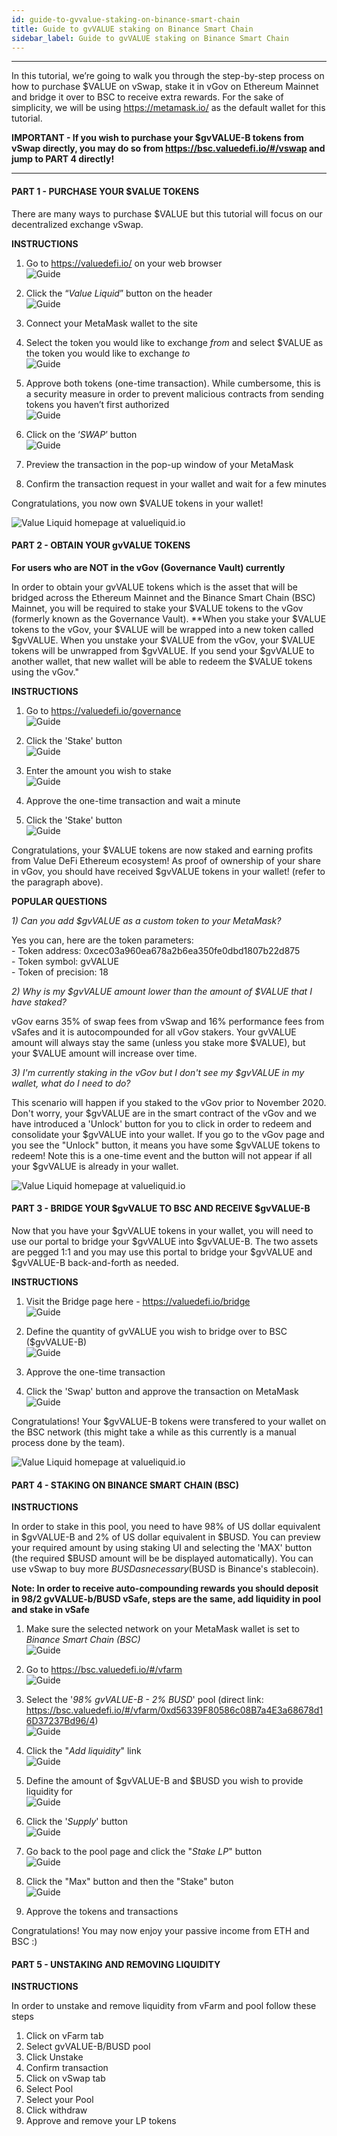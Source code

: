 ```yaml
---
id: guide-to-gvvalue-staking-on-binance-smart-chain
title: Guide to gvVALUE staking on Binance Smart Chain
sidebar_label: Guide to gvVALUE staking on Binance Smart Chain
---
```


--- 

In this tutorial, we’re going to walk you through the step-by-step process on how to purchase $VALUE on vSwap, stake it in vGov on Ethereum Mainnet and bridge it over to BSC to receive extra rewards. For the sake of simplicity, we will be using https://metamask.io/ as the default wallet for this tutorial.

**IMPORTANT - If you wish to purchase your $gvVALUE-B tokens from vSwap directly, you may do so from https://bsc.valuedefi.io/#/vswap and jump to PART 4 directly!**

---

#### PART 1 - PURCHASE YOUR $VALUE TOKENS

There are many ways to purchase $VALUE but this tutorial will focus on our decentralized exchange vSwap.

**INSTRUCTIONS**

1. Go to https://valuedefi.io/ on your web browser  
![Guide](img/gvVALUE_1_1.png)

2. Click the “_Value Liquid_” button on the header  
![Guide](img/gvVALUE_1_2.png)

3. Connect your MetaMask wallet to the site

4. Select the token you would like to exchange _from_ and select $VALUE as the token you would like to exchange _to_  
![Guide](img/gvVALUE_1_5.png)

5. Approve both tokens (one-time transaction). While cumbersome, this is a security measure in order to prevent malicious contracts from sending tokens you haven’t first authorized  
![Guide](img/gvVALUE_1_6.png)

6. Click on the ‘_SWAP_’ button  
![Guide](img/gvVALUE_1_7.png)

7. Preview the transaction in the pop-up window of your MetaMask

8. Confirm the transaction request in your wallet and wait for a few minutes

Congratulations, you now own $VALUE tokens in your wallet!

![Value Liquid homepage at valueliquid.io](img/seperator.png)

#### PART 2 - OBTAIN YOUR gvVALUE TOKENS

**For users who are NOT in the vGov (Governance Vault) currently**

In order to obtain your gvVALUE tokens which is the asset that will be bridged across the Ethereum Mainnet and the Binance Smart Chain (BSC) Mainnet, you will be required to stake your $VALUE tokens to the vGov (formerly known as the Governance Vault). **When you stake your $VALUE tokens to the vGov, your $VALUE will be wrapped into a new token called $gvVALUE. When you unstake your $VALUE from the vGov, your $VALUE tokens will be unwrapped from $gvVALUE. If you send your $gvVALUE to another wallet, that new wallet will be able to redeem the $VALUE tokens using the vGov."

**INSTRUCTIONS**

1. Go to https://valuedefi.io/governance  
![Guide](img/gvVALUE_2_1.png)

2. Click the 'Stake' button  
![Guide](img/gvVALUE_2_2.png)

3. Enter the amount you wish to stake  
![Guide](img/gvVALUE_2_3.png)

4. Approve the one-time transaction and wait a minute

5. Click the 'Stake' button  
![Guide](img/gvVALUE_2_5.png)

Congratulations, your $VALUE tokens are now staked and earning profits from Value DeFi Ethereum ecosystem! As proof of ownership of your share in vGov, you should have received $gvVALUE tokens in your wallet! (refer to the paragraph above).
 
 
**POPULAR QUESTIONS**

_1) Can you add $gvVALUE as a custom token to your MetaMask?_

Yes you can, here are the token parameters:  
    - Token address: 0xcec03a960ea678a2b6ea350fe0dbd1807b22d875  
    - Token symbol: gvVALUE  
    - Token of precision: 18  

_2) Why is my $gvVALUE amount lower than the amount of $VALUE that I have staked?_

vGov earns 35% of swap fees from vSwap and 16% performance fees from vSafes and it is autocompounded for all vGov stakers. Your gvVALUE amount will always stay the same (unless you stake more $VALUE), but your $VALUE amount will increase over time.

_3) I'm currently staking in the vGov but I don't see my $gvVALUE in my wallet, what do I need to do?_  

This scenario will happen if you staked to the vGov prior to November 2020. Don't worry, your $gvVALUE are in the smart contract of the vGov and we have introduced a 'Unlock' button for you to click in order to redeem and consolidate your $gvVALUE into your wallet. If you go to the vGov page and you see the "Unlock" button, it means you have some $gvVALUE tokens to redeem! Note this is a one-time event and the button will not appear if all your $gvVALUE is already in your wallet.	

![Value Liquid homepage at valueliquid.io](img/seperator.png)
 
#### PART 3 - BRIDGE YOUR $gvVALUE TO BSC AND RECEIVE $gvVALUE-B

Now that you have your $gvVALUE tokens in your wallet, you will need to use our portal to bridge your $gvVALUE into $gvVALUE-B.  The two assets are pegged 1:1 and you may use this portal to bridge your $gvVALUE and $gvVALUE-B back-and-forth as needed.

**INSTRUCTIONS**

1. Visit the Bridge page here - https://valuedefi.io/bridge  
![Guide](img/gvVALUE_3_1_.png)

2. Define the quantity of gvVALUE you wish to bridge over to BSC ($gvVALUE-B)  
![Guide](img/gvVALUE_3_2_.png)

3. Approve the one-time transaction  

4. Click the 'Swap' button and approve the transaction on MetaMask  
![Guide](img/gvVALUE_3_4_.png)

Congratulations! Your $gvVALUE-B tokens were transfered to your wallet on the BSC network (this might take a while as this currently is a manual process done by the team).

![Value Liquid homepage at valueliquid.io](img/seperator.png)

#### PART 4 - STAKING ON BINANCE SMART CHAIN (BSC)

**INSTRUCTIONS**

In order to stake in this pool, you need to have 98% of US dollar equivalent in $gvVALUE-B and 2% of US dollar equivalent in $BUSD.  You can preview your required amount by using staking UI and selecting the 'MAX' button (the required $BUSD amount will be be displayed automatically). You can use vSwap to buy more $BUSD as necessary ($BUSD is Binance's stablecoin).

**Note: In order to receive auto-compounding rewards you should deposit in 98/2 gvVALUE-b/BUSD vSafe, steps are the same, add liquidity in pool and stake in vSafe**

1. Make sure the selected network on your MetaMask wallet is set to _Binance Smart Chain (BSC)_  
![Guide](img/gvVALUE_4_1.png)

2. Go to https://bsc.valuedefi.io/#/vfarm  
![Guide](img/gvVALUE_4_2.png)

3. Select the '_98% gvVALUE-B - 2% BUSD_' pool (direct link: https://bsc.valuedefi.io/#/vfarm/0xd56339F80586c08B7a4E3a68678d16D37237Bd96/4)  
![Guide](img/gvVALUE_4_3.png)

4. Click the "_Add liquidity_" link  
![Guide](img/gvVALUE_4_4.png)

5. Define the amount of $gvVALUE-B and $BUSD you wish to provide liquidity for  
![Guide](img/gvVALUE_4_5.png)

6. Click the '_Supply_' button  
![Guide](img/gvVALUE_4_6.png)

7. Go back to the pool page and click the "_Stake LP_" button  
![Guide](img/gvVALUE_4_7.png)

8. Click the "Max" button and then the "Stake" buton  
![Guide](img/gvVALUE_4_8.png)

9. Approve the tokens and transactions  

Congratulations! You may now enjoy your passive income from ETH and BSC :)

#### PART 5 - UNSTAKING AND REMOVING LIQUIDITY

**INSTRUCTIONS**

In order to unstake and remove liquidity from vFarm and pool follow these steps

1. Click on vFarm tab
2. Select gvVALUE-B/BUSD pool
3. Click Unstake
4. Confirm transaction
5. Click on vSwap tab
6. Select Pool 
7. Select your Pool
8. Click withdraw
9. Approve and remove your LP tokens
